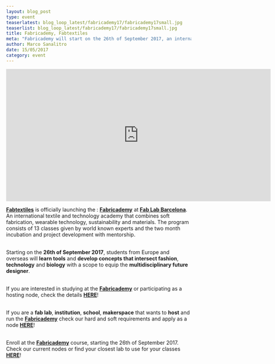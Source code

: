 ```yaml
---
layout: blog_post
type: event
teaserlatest: blog_loop_latest/fabricademy17/fabricademy17small.jpg
teaserlist: blog_loop_latest/fabricademy17/fabricademy17small.jpg
title: Fabricademy, Fabtextiles
meta: "Fabricademy will start on the 26th of September 2017, an international textile and technology academy that combines soft fabrication, wearable technology, sustainability and materials. If you are interested in studying at the Fabricademy or participating as a hosting node, check the details here!"
author: Marco Sanalitro
date: 15/05/2017 
category: event
---
```



<iframe src="https://player.vimeo.com/video/216487092" width="720" height="360" frameborder="0" webkitallowfullscreen mozallowfullscreen allowfullscreen></iframe>

<strong><a href="http://fabtextiles.org/fabricademy-textile-technology-academy/">Fabtextiles</a></strong> is officially launching the : <strong><a href="http://textile-academy.org/">Fabricademy</a></strong> at <strong><a href="https://fablabbcn.org/index.html">Fab Lab Barcelona</a></strong>. An international textile and technology academy that combines soft fabrication, wearable technology, sustainability and materials.
The program consists of 13 classes given by world known experts and the two month incubation and project development with mentorship.<br><br>

Starting on the <strong>26th of September 2017</strong>, students from Europe and overseas will <strong>learn tools</strong> and <strong>develop concepts that intersect fashion</strong>, <strong>technology</strong> and <strong>biology</strong> with a scope to equip the <strong>multidisciplinary future designer</strong>.<br><br>

If you are interested in studying at the <strong><a href="http://textile-academy.org/">Fabricademy</a></strong> or participating as a hosting node, check the details <strong><a href="http://textile-academy.org/">HERE</a></strong>!<br><br>

If you are a <strong>fab lab</strong>, <strong>institution</strong>, <strong>school</strong>, <strong>makerspace</strong> that wants to <strong>host</strong> and run the <strong><a href="http://textile-academy.org/">Fabricademy</a></strong> check our hard and soft requirements and apply as a node <strong><a href="http://textile-academy.org/sites/">HERE</a></strong>!<br><br>

Enroll at the <strong><a href="http://textile-academy.org/">Fabricademy</a></strong> course, starting the 26th of September 2017. Check our current nodes or find your closest lab to use for your classes <strong><a href="https://www.fablabs.io/">HERE</a></strong>!<br><br>

